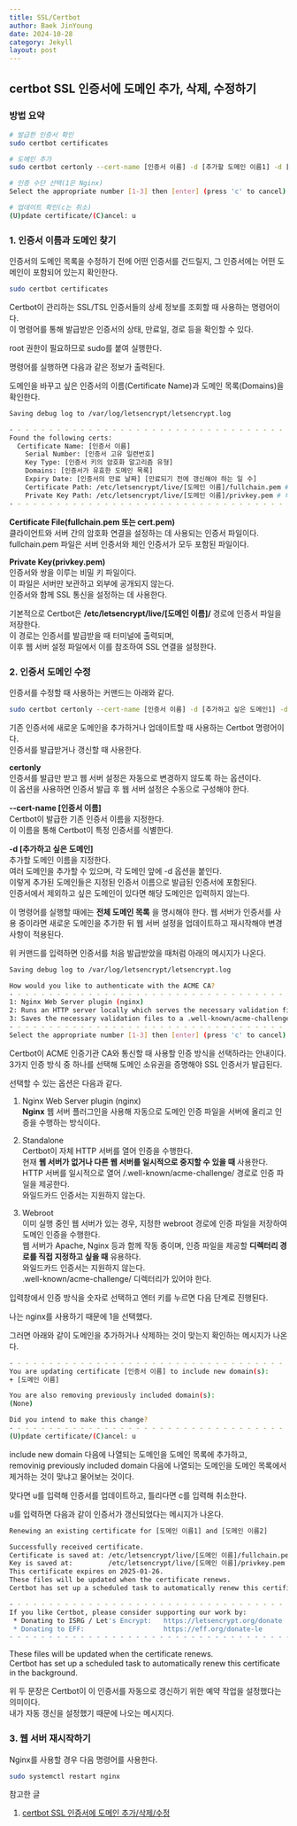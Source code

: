 ```yaml
---
title: SSL/Certbot
author: Baek JinYoung
date: 2024-10-28
category: Jekyll
layout: post
---
```


certbot SSL 인증서에 도메인 추가, 삭제, 수정하기
-

### 방법 요약

```bash
# 발급한 인증서 확인
sudo certbot certificates

# 도메인 추가
sudo certbot certonly --cert-name [인증서 이름] -d [추가할 도메인 이름1] -d [추가할 도메인 이름2] ...

# 인증 수단 선택(1은 Nginx)
Select the appropriate number [1-3] then [enter] (press 'c' to cancel): 1

# 업데이트 확인(c는 취소)
(U)pdate certificate/(C)ancel: u
```

### 1. 인증서 이름과 도메인 찾기    

인증서의 도메인 목록을 수정하기 전에 어떤 인증서를 건드릴지, 그 인증서에는 어떤 도메인이 포함되어 있는지 확인한다.    

```bash
sudo certbot certificates
```

Certbot이 관리하는 SSL/TSL 인증서들의 상세 정보를 조회할 때 사용하는 명령어이다.    
이 명령어를 통해 발급받은 인증서의 상태, 만료일, 경로 등을 확인할 수 있다.    

root 권한이 필요하므로 sudo를 붙여 실행한다.    

명령어를 실행하면 다음과 같은 정보가 출력된다.    

도메인을 바꾸고 싶은 인증서의 이름(Certificate Name)과 도메인 목록(Domains)을 확인한다.    

```bash
Saving debug log to /var/log/letsencrypt/letsencrypt.log

- - - - - - - - - - - - - - - - - - - - - - - - - - - - - - - - - - - - - - - -
Found the following certs:
  Certificate Name: [인증서 이름]
    Serial Number: [인증서 고유 일련번호]
    Key Type: [인증서 키의 암호화 알고리즘 유형]
    Domains: [인증서가 유효한 도메인 목록]
    Expiry Date: [인증서의 만료 날짜] [만료되기 전에 갱신해야 하는 일 수]
    Certificate Path: /etc/letsencrypt/live/[도메인 이름]/fullchain.pem # 인증서 파일의 위치
    Private Key Path: /etc/letsencrypt/live/[도메인 이름]/privkey.pem # 비밀 키 파일의 위치
- - - - - - - - - - - - - - - - - - - - - - - - - - - - - - - - - - - - - - - -
```

__Certificate File(fullchain.pem 또는 cert.pem)__    
클라이언트와 서버 간의 암호화 연결을 설정하는 데 사용되는 인증서 파일이다.    
fullchain.pem 파일은 서버 인증서와 체인 인증서가 모두 포함된 파일이다.    

__Private Key(privkey.pem)__    
인증서와 쌍을 이루는 비밀 키 파일이다.    
이 파일은 서버만 보관하고 외부에 공개되지 않는다.    
인증서와 함께 SSL 통신을 설정하는 데 사용한다.    

기본적으로 Certbot은 __/etc/letsencrypt/live/[도메인 이름]/__ 경로에 인증서 파일을 저장한다.    
이 경로는 인증서를 발급받을 때 터미널에 출력되며,    
이후 웹 서버 설정 파일에서 이를 참조하여 SSL 연결을 설정한다.    

### 2. 인증서 도메인 수정    

인증서를 수정할 때 사용하는 커맨드는 아래와 같다.    


```bash
sudo certbot certonly --cert-name [인증서 이름] -d [추가하고 싶은 도메인1] -d [추가하고 싶은 도메인2] ...
```


기존 인증서에 새로운 도메인을 추가하거나 업데이트할 때 사용하는 Certbot 명령어이다.    
인증서를 발급받거나 갱신할 때 사용한다.    


__certonly__    
인증서를 발급만 받고 웹 서버 설정은 자동으로 변경하지 않도록 하는 옵션이다.    
이 옵션을 사용하면 인증서 발급 후 웹 서버 설정은 수동으로 구성해야 한다.    

__--cert-name [인증서 이름]__    
Certbot이 발급한 기존 인증서 이름을 지정한다.    
이 이름을 통해 Certbot이 특정 인증서를 식별한다.    

__-d [추가하고 싶은 도메인]__    
추가할 도메인 이름을 지정한다.    
여러 도메인을 추가할 수 있으며, 각 도메인 앞에 -d 옵션을 붙인다.    
이렇게 추가된 도메인들은 지정된 인증서 이름으로 발급된 인증서에 포함된다.    
인증서에서 제외하고 싶은 도메인이 있다면 해당 도메인은 입력하지 않는다.    

이 명령어를 실행할 때에는 __전체 도메인 목록__ 을 명시해야 한다.
웹 서버가 인증서를 사용 중이라면 새로운 도메인을 추가한 뒤 웹 서버 설정을 업데이트하고 재시작해야 변경 사항이 적용된다.

위 커맨드를 입력하면 인증서를 처음 발급받았을 때처럼 아래의 메시지가 나온다.    

```bash
Saving debug log to /var/log/letsencrypt/letsencrypt.log

How would you like to authenticate with the ACME CA?
- - - - - - - - - - - - - - - - - - - - - - - - - - - - - - - - - - - - - - - -
1: Nginx Web Server plugin (nginx)
2: Runs an HTTP server locally which serves the necessary validation files under the /.well-known/acme-challenge/ request path. Suitable if there is no HTTP server already running. HTTP challenge only (wildcards not supported). (standalone)
3: Saves the necessary validation files to a .well-known/acme-challenge/directory within the nominated webroot path. A seperate HTTP server must be running and serving files from the webroot path. HTTP challenge only (wildcards not supported). (webroot)
- - - - - - - - - - - - - - - - - - - - - - - - - - - - - - - - - - - - - - - -
Select the appropriate number [1-3] then [enter] (press 'c' to cancel): 1
```

Certbot이 ACME 인증기관 CA와 통신할 때 사용할 인증 방식을 선택하라는 안내이다.    
3가지 인증 방식 중 하나를 선택해 도메인 소유권을 증명해야 SSL 인증서가 발급된다.    

선택할 수 있는 옵션은 다음과 같다.    

1. Nginx Web Server plugin (nginx)    
   __Nginx__ 웹 서버 플러그인을 사용해 자동으로 도메인 인증 파일을 서버에 올리고 인증을 수행하는 방식이다.    


2. Standalone    
   Certbot이 자체 HTTP 서버를 열어 인증을 수행한다.    
   현재 __웹 서버가 없거나 다른 웹 서버를 일시적으로 중지할 수 있을 때__ 사용한다.    
   HTTP 서버를 일시적으로 열어 /.well-known/acme-challenge/ 경로로 인증 파일을 제공한다.    
   와일드카드 인증서는 지원하지 않는다.

3. Webroot    
   이미 실행 중인 웹 서버가 있는 경우, 지정한 webroot 경로에 인증 파일을 저장하여 도메인 인증을 수행한다.    
   웹 서버가 Apache, Nginx 등과 함께 작동 중이며, 인증 파일을 제공할 __디렉터리 경로를 직접 지정하고 싶을 때__ 유용하다.    
   와일드카드 인증서는 지원하지 않는다.    
   .well-known/acme-challenge/ 디렉터리가 있어야 한다.    

입력창에서 인증 방식을 숫자로 선택하고 엔터 키를 누르면 다음 단계로 진행된다.    

나는 nginx를 사용하기 때문에 1을 선택했다.    

그러면 아래와 같이 도메인을 추가하거나 삭제하는 것이 맞는지 확인하는 메시지가 나온다.    

```bash
- - - - - - - - - - - - - - - - - - - - - - - - - - - - - - - - - - - - - - - -
You are updating certificate [인증서 이름] to include new domain(s):
+ [도메인 이름]

You are also removing previously included domain(s):
(None)

Did you intend to make this change?
- - - - - - - - - - - - - - - - - - - - - - - - - - - - - - - - - - - - - - - -
(U)pdate certificate/(C)ancel: u
```

include new domain 다음에 나열되는 도메인을 도메인 목록에 추가하고,    
removinig previously included domain 다음에 나열되는 도메인을 도메인 목록에서 제거하는 것이 맞냐고 물어보는 것이다.    

맞다면 u를 입력해 인증서를 업데이트하고, 틀리다면 c를 입력해 취소한다.    

u를 입력하면 다음과 같이 인증서가 갱신되었다는 메시지가 나온다.    

```bash
Renewing an existing certificate for [도메인 이름1] and [도메인 이름2]

Successfully received certificate.
Certificate is saved at: /etc/letsencrypt/live/[도메인 이름]/fullchain.pem
Key is saved at:         /etc/letsencrypt/live/[도메인 이름]/privkey.pem
This certificate expires on 2025-01-26.
These files will be updated when the certificate renews.
Certbot has set up a scheduled task to automatically renew this certificate in the background.

- - - - - - - - - - - - - - - - - - - - - - - - - - - - - - - - - - - - - - - -
If you like Certbot, please consider supporting our work by:
 * Donating to ISRG / Let's Encrypt:   https://letsencrypt.org/donate
 * Donating to EFF:                    https://eff.org/donate-le
- - - - - - - - - - - - - - - - - - - - - - - - - - - - - - - - - - - - - - - -
```

These files will be updated when the certificate renews.    
Certbot has set up a scheduled task to automatically renew this certificate in the background.    

위 두 문장은 Certbot이 이 인증서를 자동으로 갱신하기 위한 예약 작업을 설정했다는 의미이다.    
내가 자동 갱신을 설정했기 때문에 나오는 메시지다.    

### 3. 웹 서버 재시작하기

Nginx를 사용할 경우 다음 명령어를 사용한다.    

```bash
sudo systemctl restart nginx
```


참고한 글
1. [certbot SSL 인증서에 도메인 추가/삭제/수정](https://blog.orbithv.dev/certbot-domain-edit)
